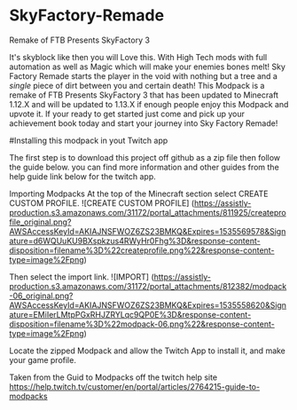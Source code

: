 # SkyFactory-Remade
Remake of FTB Presents SkyFactory 3 

It's skyblock like then you will Love this. With High Tech mods with full automation as well as Magic which will make your enemies bones melt! Sky Factory Remade starts the player in the void with nothing but a tree and a *single* piece of dirt between you and certain death! This Modpack is a remake of FTB Presents SkyFactory 3 that has been updated to Minecraft 1.12.X and will be updated to 1.13.X if enough people enjoy this Modpack and upvote it. If your ready to get started just come and pick up your achievement book today and start your journey into Sky Factory Remade!


#Installing this modpack in yout Twitch app

The first step is to download this project off github as a zip file then follow the guide below.
you can find more information and other guides from the help guide link below for the twitch app.

Importing Modpacks
At the top of the Minecraft section select CREATE CUSTOM PROFILE.
![CREATE CUSTOM PROFILE] (https://assistly-production.s3.amazonaws.com/31172/portal_attachments/811925/createprofile_original.png?AWSAccessKeyId=AKIAJNSFWOZ6ZS23BMKQ&Expires=1535569578&Signature=d6WQUuKU9BXspkzus4RWyHr0Fhg%3D&response-content-disposition=filename%3D%22createprofile.png%22&response-content-type=image%2Fpng)

Then select the import link.
![IMPORT] (https://assistly-production.s3.amazonaws.com/31172/portal_attachments/812382/modpack-06_original.png?AWSAccessKeyId=AKIAJNSFWOZ6ZS23BMKQ&Expires=1535558620&Signature=EMiIerLMtpPGxRHJZRYLqc9QP0E%3D&response-content-disposition=filename%3D%22modpack-06.png%22&response-content-type=image%2Fpng)

Locate the zipped Modpack and allow the Twitch App to install it, and make your game profile.


Taken from the Guid to Modpacks off the twitch help site
https://help.twitch.tv/customer/en/portal/articles/2764215-guide-to-modpacks